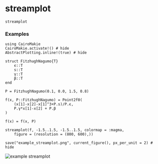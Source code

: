 # streamplot

```@docs
streamplot
```

### Examples

```@example
using CairoMakie
CairoMakie.activate!() # hide
AbstractPlotting.inline!(true) # hide

struct FitzhughNagumo{T}
    ϵ::T
    s::T
    γ::T
    β::T
end

P = FitzhughNagumo(0.1, 0.0, 1.5, 0.8)

f(x, P::FitzhughNagumo) = Point2f0(
    (x[1]-x[2]-x[1]^3+P.s)/P.ϵ,
    P.γ*x[1]-x[2] + P.β
)

f(x) = f(x, P)

streamplot(f, -1.5..1.5, -1.5..1.5, colormap = :magma,
    figure = (resolution = (800, 600),))

save("example_streamplot.png", current_figure(), px_per_unit = 2) # hide
```

![example streamplot](example_streamplot.png)